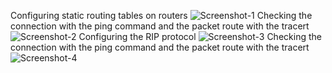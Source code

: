 Configuring static routing tables on routers
![Screenshot-1](https://user-images.githubusercontent.com/46942305/148286697-e69df469-847d-4e8e-aa41-ade556d5ec71.jpg)
Checking the connection with the ping command and the packet route with the tracert
![Screenshot-2](https://user-images.githubusercontent.com/46942305/148286915-3528180a-f96e-4bde-b332-c185bfb0e8ac.jpg)
Configuring the RIP protocol
![Screenshot-3](https://user-images.githubusercontent.com/46942305/148287055-aab4c6c3-0c9d-442b-b9a4-7785d969afa7.jpg)
Checking the connection with the ping command and the packet route with the tracert
![Screenshot-4](https://user-images.githubusercontent.com/46942305/148287079-d062179e-a642-4f54-9e8d-3f1d985b691f.jpg)
